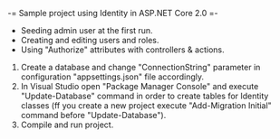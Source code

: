 -= Sample project using Identity in ASP.NET Core 2.0 =-

* Seeding admin user at the first run.
* Creating and editing users and roles.
* Using "Authorize" attributes with controllers & actions.

1. Create a database and change "ConnectionString" parameter in configuration "appsettings.json" file  accordingly.
2. In Visual Studio open "Package Manager Console" and execute "Update-Database" command in order to create tables for Identity classes (ff you create a new project execute "Add-Migration Initial" command before "Update-Database"). 
3. Compile and run project.

